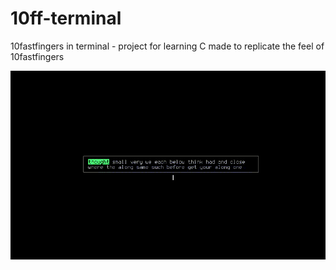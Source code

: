 # 10ff-terminal
10fastfingers in terminal - project for learning C
made to replicate the feel of 10fastfingers

![10ff gif](10ff.gif)
